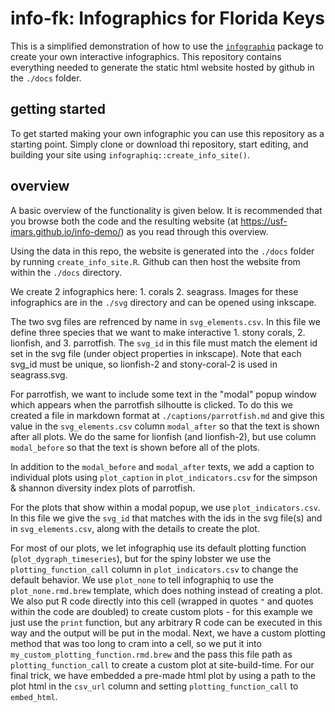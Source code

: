 # info-fk: Infographics for Florida Keys

This is a simplified demonstration of how to use the [`infographiq`](https://github.com/marinebon/infographiq) package to create your own interactive infographics. This repository contains everything needed to generate the static html website hosted by github in the `./docs` folder.

## getting started

To get started making your own infographic you can use this repository as a starting point. Simply clone or download thi repository, start editing, and building your site using `infographiq::create_info_site()`.

## overview

A basic overview of the functionality is given below. It is recommended that you browse both the code and the resulting website (at https://usf-imars.github.io/info-demo/) as you read through this overview.

Using the data in this repo, the website is generated into the `./docs` folder by running `create_info_site.R`. Github can then host the website from within the `./docs` directory.

We create 2 infographics here: 1. corals 2. seagrass. Images for these infographics are in the `./svg` directory and can be opened using inkscape.

The two svg files are refrenced by name in `svg_elements.csv`. In this file we define three species that we want to make interactive 1. stony corals, 2. lionfish, and 3. parrotfish. The `svg_id` in this file must match the element id set in the svg file (under object properties in inkscape). Note that each svg_id must be unique, so lionfish-2 and stony-coral-2 is used in seagrass.svg.

For parrotfish, we want to include some text in the "modal" popup window which appears when the parrotfish silhoutte is clicked. To do this we created a file in markdown format at `./captions/parrotfish.md` and give this value in the `svg_elements.csv` column `modal_after` so that the text is shown after all plots. We do the same for lionfish (and lionfish-2), but use column `modal_before` so that the text is shown before all of the plots.

In addition to the `modal_before` and `modal_after` texts, we add a caption to individual plots using `plot_caption` in `plot_indicators.csv` for the simpson & shannon diversity index plots of parrotfish.

For the plots that show within a modal popup, we use `plot_indicators.csv`. In this file we give the `svg_id` that matches with the ids in the svg file(s) and in `svg_elements.csv`, along with the details to create the plot.

For most of our plots, we let infographiq use its default plotting function (`plot_dygraph_timeseries`), but for the spiny lobster we use the `plotting_function_call` column in `plot_indicators.csv` to change the default behavior.
We use `plot_none` to tell infographiq to use the `plot_none.rmd.brew` template, which does nothing instead of creating a plot.
We also put R code directly into this cell (wrapped in quotes `"` and quotes within the code are doubled) to create custom plots - for this example we just use the `print` function, but any arbitrary R code can be executed in this way and the output will be put in the modal.
Next, we have a custom plotting method that was too long to cram into a cell, so we put it into `my_custom_plotting_function.rmd.brew` and the pass this file path as `plotting_function_call` to create a custom plot at site-build-time.
For our final trick, we have embedded a pre-made html plot by using a path to the plot html in the `csv_url` column and setting `plotting_function_call` to `embed_html`.
